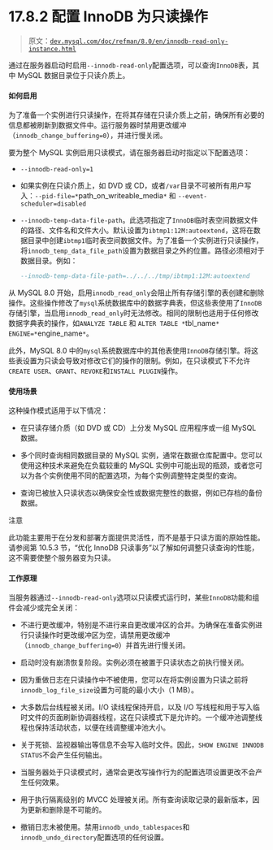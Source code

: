 # 17.8.2 配置 InnoDB 为只读操作

> 原文：[`dev.mysql.com/doc/refman/8.0/en/innodb-read-only-instance.html`](https://dev.mysql.com/doc/refman/8.0/en/innodb-read-only-instance.html)

通过在服务器启动时启用`--innodb-read-only`配置选项，可以查询`InnoDB`表，其中 MySQL 数据目录位于只读介质上。

#### 如何启用

为了准备一个实例进行只读操作，在将其存储在只读介质上之前，确保所有必要的信息都被刷新到数据文件中。运行服务器时禁用更改缓冲（`innodb_change_buffering=0`），并进行慢关闭。

要为整个 MySQL 实例启用只读模式，请在服务器启动时指定以下配置选项：

+   `--innodb-read-only=1`

+   如果实例在只读介质上，如 DVD 或 CD，或者`/var`目录不可被所有用户写入：`--pid-file=*`path_on_writeable_media`*` 和 `--event-scheduler=disabled`

+   `--innodb-temp-data-file-path`。此选项指定了`InnoDB`临时表空间数据文件的路径、文件名和文件大小。默认设置为`ibtmp1:12M:autoextend`，这将在数据目录中创建`ibtmp1`临时表空间数据文件。为了准备一个实例进行只读操作，将`innodb_temp_data_file_path`设置为数据目录之外的位置。路径必须相对于数据目录。例如：

    ```sql
    --innodb-temp-data-file-path=../../../tmp/ibtmp1:12M:autoextend
    ```

从 MySQL 8.0 开始，启用`innodb_read_only`会阻止所有存储引擎的表创建和删除操作。这些操作修改了`mysql`系统数据库中的数据字典表，但这些表使用了`InnoDB`存储引擎，当启用`innodb_read_only`时无法修改。相同的限制也适用于任何修改数据字典表的操作，如`ANALYZE TABLE` 和 `ALTER TABLE *`tbl_name`* ENGINE=*`engine_name`*`。

此外，MySQL 8.0 中的`mysql`系统数据库中的其他表使用`InnoDB`存储引擎。将这些表设置为只读会导致对修改它们的操作的限制。例如，在只读模式下不允许`CREATE USER`、`GRANT`、`REVOKE`和`INSTALL PLUGIN`操作。

#### 使用场景

这种操作模式适用于以下情况：

+   在只读存储介质（如 DVD 或 CD）上分发 MySQL 应用程序或一组 MySQL 数据。

+   多个同时查询相同数据目录的 MySQL 实例，通常在数据仓库配置中。您可以使用这种技术来避免在负载较重的 MySQL 实例中可能出现的瓶颈，或者您可以为各个实例使用不同的配置选项，为每个实例调整特定类型的查询。

+   查询已被放入只读状态以确保安全性或数据完整性的数据，例如已存档的备份数据。

注意

此功能主要用于在分发和部署方面提供灵活性，而不是基于只读方面的原始性能。请参阅第 10.5.3 节，“优化 InnoDB 只读事务”以了解如何调整只读查询的性能，这不需要使整个服务器变为只读。

#### 工作原理

当服务器通过`--innodb-read-only`选项以只读模式运行时，某些`InnoDB`功能和组件会减少或完全关闭：

+   不进行更改缓冲，特别是不进行来自更改缓冲区的合并。为确保在准备实例进行只读操作时更改缓冲区为空，请禁用更改缓冲（`innodb_change_buffering=0`）并首先进行慢关闭。

+   启动时没有崩溃恢复阶段。实例必须在被置于只读状态之前执行慢关闭。

+   因为重做日志在只读操作中不被使用，您可以在将实例设置为只读之前将`innodb_log_file_size`设置为可能的最小大小（1 MB）。

+   大多数后台线程被关闭。I/O 读线程保持开启，以及 I/O 写线程和用于写入临时文件的页面刷新协调器线程，这在只读模式下是允许的。一个缓冲池调整线程也保持活动状态，以便在线调整缓冲池大小。

+   关于死锁、监视器输出等信息不会写入临时文件。因此，`SHOW ENGINE INNODB STATUS`不会产生任何输出。

+   当服务器处于只读模式时，通常会更改写操作行为的配置选项设置更改不会产生任何效果。

+   用于执行隔离级别的 MVCC 处理被关闭。所有查询读取记录的最新版本，因为更新和删除是不可能的。

+   撤销日志未被使用。禁用`innodb_undo_tablespaces`和`innodb_undo_directory`配置选项的任何设置。
